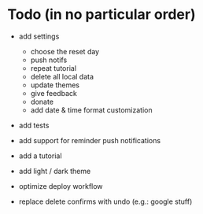 # Todo (in no particular order)

- add settings

  - choose the reset day
  - push notifs
  - repeat tutorial
  - delete all local data
  - update themes
  - give feedback
  - donate
  - add date & time format customization

- add tests
- add support for reminder push notifications
- add a tutorial
- add light / dark theme
- optimize deploy workflow
- replace delete confirms with undo (e.g.: google stuff)
